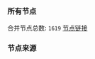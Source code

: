### 所有节点
合并节点总数: `1619`
[节点链接](https://raw.githubusercontent.com/rzhy1/11/master/sub/sub_merge_base64.txt)

### 节点来源